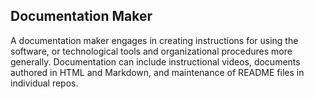 ## Documentation Maker

A documentation maker engages in creating instructions for using the software, or technological tools and organizational procedures more generally. Documentation can include instructional videos, documents authored in HTML and Markdown, and maintenance of README files in individual repos.

